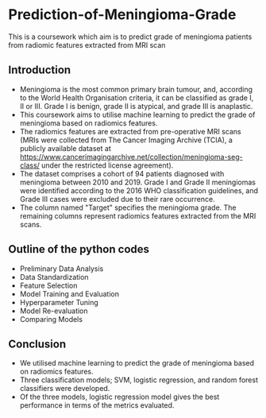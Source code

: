 # Prediction-of-Meningioma-Grade
This is a coursework which aim is to predict grade of meningioma patients from radiomic features extracted from MRI scan

## Introduction
- Meningioma is the most common primary brain tumour, and, according to the World Health Organisation criteria, it can be classified as grade I, II or III. Grade I is benign, grade II is atypical, and grade III is anaplastic.
- This coursework aims to utilise machine learning to predict the grade of meningioma based on radiomics features.
- The radiomics features are extracted from pre-operative MRI scans (MRIs were collected from The Cancer Imaging Archive (TCIA), a publicly available dataset at https://www.cancerimagingarchive.net/collection/meningioma-seg-class/ under the restricted license agreement).
- The dataset comprises a cohort of 94 patients diagnosed with meningioma between 2010 and 2019. Grade I and Grade II meningiomas were identified according to the 2016 WHO classification guidelines, and Grade III cases were excluded due to their rare occurrence.
- The column named "Target" specifies the meningioma grade. The remaining columns represent radiomics features extracted from the MRI scans.



## Outline of the python codes

- Preliminary Data Analysis
- Data Standardization
- Feature Selection
- Model Training and Evaluation
- Hyperparameter Tuning
- Model Re-evaluation
- Comparing Models

## Conclusion

- We utilised machine learning to predict the grade of meningioma based on radiomics features.
- Three classification models; SVM, logistic regression, and random forest classifiers were developed.
- Of the three models, logistic regression model gives the best performance in terms of the metrics evaluated.
